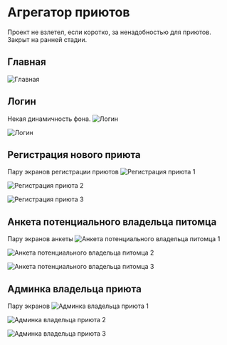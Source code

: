 # Агрегатор приютов

Проект не взлетел, если коротко, за ненадобностью для приютов.
Закрыт на ранней стадии.

## Главная

![Главная](https://github.com/guest363/animal-shelter-frontend/blob/master/public/start.jpg)

## Логин

Некая динамичность фона.
![Логин](https://github.com/guest363/animal-shelter-frontend/blob/master/public/login1.jpg)

![Логин](https://github.com/guest363/animal-shelter-frontend/blob/master/public/login2.jpg)

## Регистрация нового приюта

Пару экранов регистрации приютов
![Регистрация приюта 1](https://github.com/guest363/animal-shelter-frontend/blob/master/public/reg-shelter-1.jpg)

![Регистрация приюта 2](https://github.com/guest363/animal-shelter-frontend/blob/master/public/reg-shelter-2.jpg)

![Регистрация приюта 3](https://github.com/guest363/animal-shelter-frontend/blob/master/public/reg-shelter-3.jpg)

## Анкета потенциального владельца питомца

Пару экранов анкеты
![Анкета потенциального владельца питомца 1](https://github.com/guest363/animal-shelter-frontend/blob/master/public/anketa-1.jpg)

![Анкета потенциального владельца питомца 2](https://github.com/guest363/animal-shelter-frontend/blob/master/public/anketa-2.jpg)

![Анкета потенциального владельца питомца 3](https://github.com/guest363/animal-shelter-frontend/blob/master/public/anketa-3.jpg)

## Админка владельца приюта

Пару экранов
![Админка владельца приюта 1](https://github.com/guest363/animal-shelter-frontend/blob/master/public/shelter-admin-1.jpg)

![Админка владельца приюта 2](https://github.com/guest363/animal-shelter-frontend/blob/master/public/shelter-admin-2.jpg)

![Админка владельца приюта 3](https://github.com/guest363/animal-shelter-frontend/blob/master/public/shelter-admin-3__mob.jpg)
